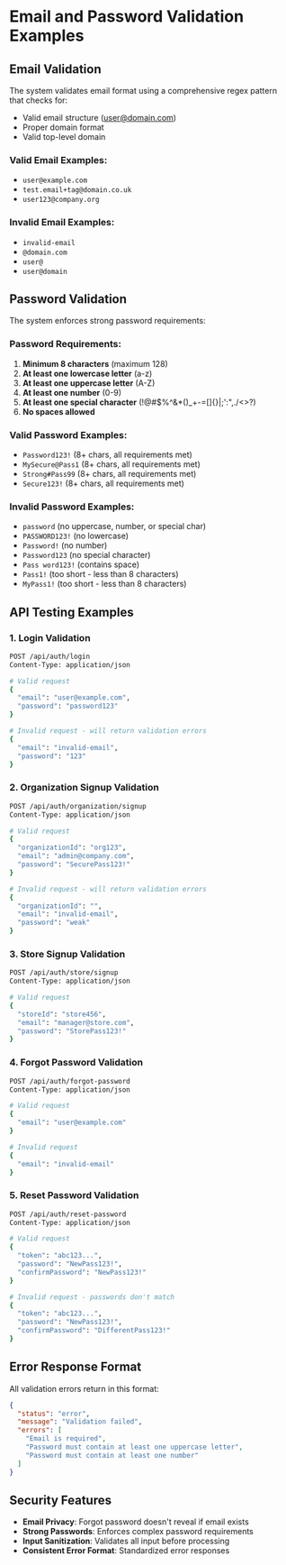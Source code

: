 # Email and Password Validation Examples

## Email Validation
The system validates email format using a comprehensive regex pattern that checks for:
- Valid email structure (user@domain.com)
- Proper domain format
- Valid top-level domain

### Valid Email Examples:
- `user@example.com`
- `test.email+tag@domain.co.uk`
- `user123@company.org`

### Invalid Email Examples:
- `invalid-email`
- `@domain.com`
- `user@`
- `user@domain`

## Password Validation
The system enforces strong password requirements:

### Password Requirements:
1. **Minimum 8 characters** (maximum 128)
2. **At least one lowercase letter** (a-z)
3. **At least one uppercase letter** (A-Z)
4. **At least one number** (0-9)
5. **At least one special character** (!@#$%^&*()_+-=[]{}|;':",./<>?)
6. **No spaces allowed**

### Valid Password Examples:
- `Password123!` (8+ chars, all requirements met)
- `MySecure@Pass1` (8+ chars, all requirements met)
- `Strong#Pass99` (8+ chars, all requirements met)
- `Secure123!` (8+ chars, all requirements met)

### Invalid Password Examples:
- `password` (no uppercase, number, or special char)
- `PASSWORD123!` (no lowercase)
- `Password!` (no number)
- `Password123` (no special character)
- `Pass word123!` (contains space)
- `Pass1!` (too short - less than 8 characters)
- `MyPass1!` (too short - less than 8 characters)

## API Testing Examples

### 1. Login Validation
```bash
POST /api/auth/login
Content-Type: application/json

# Valid request
{
  "email": "user@example.com",
  "password": "password123"
}

# Invalid request - will return validation errors
{
  "email": "invalid-email",
  "password": "123"
}
```

### 2. Organization Signup Validation
```bash
POST /api/auth/organization/signup
Content-Type: application/json

# Valid request
{
  "organizationId": "org123",
  "email": "admin@company.com",
  "password": "SecurePass123!"
}

# Invalid request - will return validation errors
{
  "organizationId": "",
  "email": "invalid-email",
  "password": "weak"
}
```

### 3. Store Signup Validation
```bash
POST /api/auth/store/signup
Content-Type: application/json

# Valid request
{
  "storeId": "store456",
  "email": "manager@store.com",
  "password": "StorePass123!"
}
```

### 4. Forgot Password Validation
```bash
POST /api/auth/forgot-password
Content-Type: application/json

# Valid request
{
  "email": "user@example.com"
}

# Invalid request
{
  "email": "invalid-email"
}
```

### 5. Reset Password Validation
```bash
POST /api/auth/reset-password
Content-Type: application/json

# Valid request
{
  "token": "abc123...",
  "password": "NewPass123!",
  "confirmPassword": "NewPass123!"
}

# Invalid request - passwords don't match
{
  "token": "abc123...",
  "password": "NewPass123!",
  "confirmPassword": "DifferentPass123!"
}
```

## Error Response Format
All validation errors return in this format:
```json
{
  "status": "error",
  "message": "Validation failed",
  "errors": [
    "Email is required",
    "Password must contain at least one uppercase letter",
    "Password must contain at least one number"
  ]
}
```

## Security Features
- **Email Privacy**: Forgot password doesn't reveal if email exists
- **Strong Passwords**: Enforces complex password requirements
- **Input Sanitization**: Validates all input before processing
- **Consistent Error Format**: Standardized error responses
